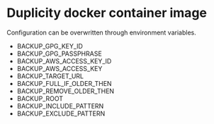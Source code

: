 # Duplicity docker container image 
Configuration can be overwritten through environment variables.

- BACKUP_GPG_KEY_ID
- BACKUP_GPG_PASSPHRASE
- BACKUP_AWS_ACCESS_KEY_ID
- BACKUP_AWS_ACCESS_KEY
- BACKUP_TARGET_URL
- BACKUP_FULL_IF_OLDER_THEN
- BACKUP_REMOVE_OLDER_THEN
- BACKUP_ROOT
- BACKUP_INCLUDE_PATTERN
- BACKUP_EXCLUDE_PATTERN

